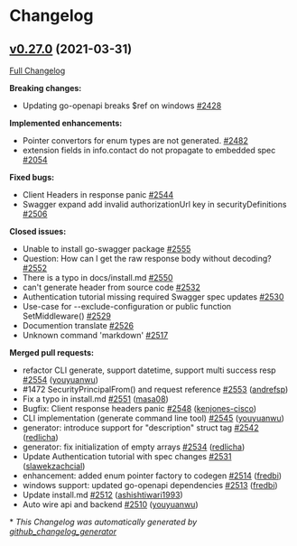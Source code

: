 # Changelog

## [v0.27.0](https://github.com/joomcode/joompro-go-swagger/tree/v0.27.0) (2021-03-31)

[Full Changelog](https://github.com/joomcode/joompro-go-swagger/compare/v0.26.1...v0.27.0)

**Breaking changes:**

- Updating go-openapi breaks $ref on windows [\#2428](https://github.com/joomcode/joompro-go-swagger/issues/2428)

**Implemented enhancements:**

- Pointer convertors for enum types are not generated. [\#2482](https://github.com/joomcode/joompro-go-swagger/issues/2482)
- extension fields in info.contact do not propagate to embedded spec [\#2054](https://github.com/joomcode/joompro-go-swagger/issues/2054)

**Fixed bugs:**

- Client Headers in response panic [\#2544](https://github.com/joomcode/joompro-go-swagger/issues/2544)
- Swagger expand add invalid authorizationUrl key in securityDefinitions [\#2506](https://github.com/joomcode/joompro-go-swagger/issues/2506)

**Closed issues:**

- Unable to install go-swagger package [\#2555](https://github.com/joomcode/joompro-go-swagger/issues/2555)
- Question: How can I get the raw response body without decoding? [\#2552](https://github.com/joomcode/joompro-go-swagger/issues/2552)
- There is a typo in docs/install.md [\#2550](https://github.com/joomcode/joompro-go-swagger/issues/2550)
- can't generate header from source code [\#2532](https://github.com/joomcode/joompro-go-swagger/issues/2532)
- Authentication tutorial missing required Swagger spec updates [\#2530](https://github.com/joomcode/joompro-go-swagger/issues/2530)
- Use-case for --exclude-configuration or public function SetMiddleware\(\) [\#2529](https://github.com/joomcode/joompro-go-swagger/issues/2529)
- Documention translate [\#2526](https://github.com/joomcode/joompro-go-swagger/issues/2526)
- Unknown command 'markdown' [\#2517](https://github.com/joomcode/joompro-go-swagger/issues/2517)

**Merged pull requests:**

- refactor CLI generate, support datetime, support multi success resp [\#2554](https://github.com/joomcode/joompro-go-swagger/pull/2554) ([youyuanwu](https://github.com/youyuanwu))
- \#1472 SecurityPrincipalFrom\(\) and request reference [\#2553](https://github.com/joomcode/joompro-go-swagger/pull/2553) ([andrefsp](https://github.com/andrefsp))
- Fix a typo in install.md [\#2551](https://github.com/joomcode/joompro-go-swagger/pull/2551) ([masa08](https://github.com/masa08))
- Bugfix: Client response headers panic [\#2548](https://github.com/joomcode/joompro-go-swagger/pull/2548) ([kenjones-cisco](https://github.com/kenjones-cisco))
- CLI implementation \(generate command line tool\)  [\#2545](https://github.com/joomcode/joompro-go-swagger/pull/2545) ([youyuanwu](https://github.com/youyuanwu))
- generator: introduce support for "description" struct tag [\#2542](https://github.com/joomcode/joompro-go-swagger/pull/2542) ([redlicha](https://github.com/redlicha))
- generator: fix initialization of empty arrays [\#2534](https://github.com/joomcode/joompro-go-swagger/pull/2534) ([redlicha](https://github.com/redlicha))
- Update Authentication tutorial with spec changes [\#2531](https://github.com/joomcode/joompro-go-swagger/pull/2531) ([slawekzachcial](https://github.com/slawekzachcial))
- enhancement: added enum pointer factory to codegen [\#2514](https://github.com/joomcode/joompro-go-swagger/pull/2514) ([fredbi](https://github.com/fredbi))
- windows support: updated go-openapi dependencies [\#2513](https://github.com/joomcode/joompro-go-swagger/pull/2513) ([fredbi](https://github.com/fredbi))
- Update install.md [\#2512](https://github.com/joomcode/joompro-go-swagger/pull/2512) ([ashishtiwari1993](https://github.com/ashishtiwari1993))
- Auto wire api and backend [\#2510](https://github.com/joomcode/joompro-go-swagger/pull/2510) ([youyuanwu](https://github.com/youyuanwu))



\* *This Changelog was automatically generated by [github_changelog_generator](https://github.com/github-changelog-generator/github-changelog-generator)*
